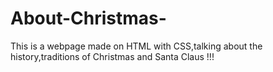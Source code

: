 # About-Christmas-
This is a webpage made on HTML with CSS,talking about the history,traditions of Christmas and Santa Claus !!!

